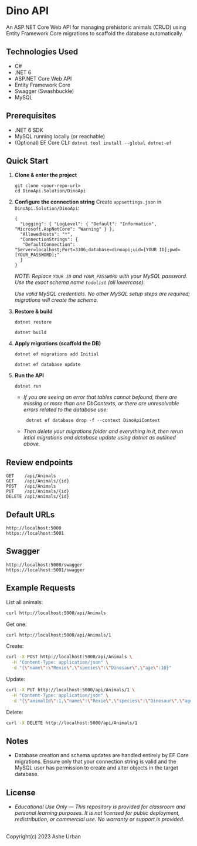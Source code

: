 # Dino API

An ASP.NET Core Web API for managing prehistoric animals (CRUD) using Entity Framework Core migrations to scaffold the database automatically.

## Technologies Used
- C#
- .NET 6
- ASP.NET Core Web API
- Entity Framework Core
- Swagger (Swashbuckle)
- MySQL

## Prerequisites
- .NET 6 SDK
- MySQL running locally (or reachable)
- (Optional) EF Core CLI: `dotnet tool install --global dotnet-ef`

## Quick Start

1. **Clone & enter the project**
   ```
   git clone <your-repo-url>
   cd DinoApi.Solution/DinoApi
   ```

2. **Configure the connection string**
   Create `appsettings.json` in `DinoApi.Solution/DinoApi`:
   ```
   {
     "Logging": { "LogLevel": { "Default": "Information", "Microsoft.AspNetCore": "Warning" } },
     "AllowedHosts": "*",
     "ConnectionStrings": {
      "DefaultConnection": "Server=localhost;Port=3306;database=dinoapi;uid=[YOUR ID];pwd=[YOUR_PASSWORD];"
     } 
   }
    ```

   _NOTE: Replace `YOUR ID` and `YOUR_PASSWORD` with your MySQL password. Use the exact schema name `todolist` (all lowercase)._

   _Use valid MySQL credentials. No other MySQL setup steps are required; migrations will create the schema._

3. **Restore & build**
   ```
   dotnet restore
   ```
   ```
   dotnet build
   ```

4. **Apply migrations (scaffold the DB)**
   ```
   dotnet ef migrations add Initial
   ```
   ```
   dotnet ef database update
   ```

5. **Run the API**
   ```
   dotnet run
   ```

   * _If you are seeing an error that tables cannot befound, there are missing or more than one DbContexts, or there are unresolvable errors related to the database use:_

     ```
      dotnet ef database drop -f --context DinoApiContext
      ```
    * _Then delete your migrations folder and everything in it, then rerun intial migrations and database update using dotnet as outlined above._

## Review endpoints
```
GET    /api/Animals
GET    /api/Animals/{id}
POST   /api/Animals
PUT    /api/Animals/{id}
DELETE /api/Animals/{id}
```

## Default URLs
```
http://localhost:5000
https://localhost:5001
```


## Swagger
```
http://localhost:5000/swagger
https://localhost:5001/swagger
```

## Example Requests

List all animals:
```bash
curl http://localhost:5000/api/Animals
```

Get one:
```bash
curl http://localhost:5000/api/Animals/1
```

Create:
```bash
curl -X POST http://localhost:5000/api/Animals \
  -H "Content-Type: application/json" \
  -d "{\"name\":\"Rexie\",\"species\":\"Dinosaur\",\"age\":10}"
```

Update:
```bash
curl -X PUT http://localhost:5000/api/Animals/1 \
  -H "Content-Type: application/json" \
  -d "{\"animalId\":1,\"name\":\"Rexie\",\"species\":\"Dinosaur\",\"age\":11}"
```

Delete:
```bash
curl -X DELETE http://localhost:5000/api/Animals/1
```

## Notes
- Database creation and schema updates are handled entirely by EF Core migrations. Ensure only that your connection string is valid and the MySQL user has permission to create and alter objects in the target database.

## License
* _Educational Use Only — This repository is provided for classroom and personal learning purposes. It is not licensed for public deployment, redistribution, or commercial use. No warranty or support is provided._

##

Copyright(c) 2023 Ashe Urban